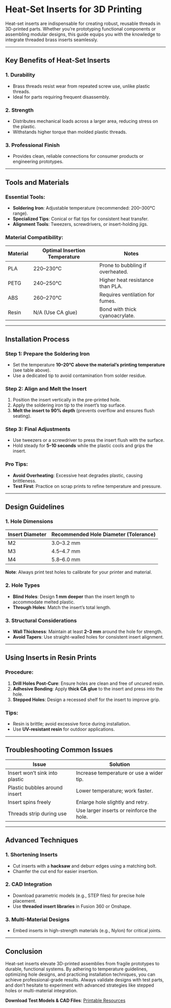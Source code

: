 # Heat-Set Inserts for 3D Printing

Heat-set inserts are indispensable for creating robust, reusable threads in 3D-printed parts. Whether you’re prototyping functional components or assembling modular designs, this guide equips you with the knowledge to integrate threaded brass inserts seamlessly.  

---

## Key Benefits of Heat-Set Inserts  

### 1. **Durability**  
   - Brass threads resist wear from repeated screw use, unlike plastic threads.  
   - Ideal for parts requiring frequent disassembly.  

### 2. **Strength**  
   - Distributes mechanical loads across a larger area, reducing stress on the plastic.  
   - Withstands higher torque than molded plastic threads.  

### 3. **Professional Finish**  
   - Provides clean, reliable connections for consumer products or engineering prototypes.  

---

## Tools and Materials  

### Essential Tools:  
- **Soldering Iron**: Adjustable temperature (recommended: 200–300°C range).  
- **Specialized Tips**: Conical or flat tips for consistent heat transfer.  
- **Alignment Tools**: Tweezers, screwdrivers, or insert-holding jigs.  

### Material Compatibility:  
| Material | Optimal Insertion Temperature | Notes                          |  
|----------|--------------------------------|--------------------------------|  
| PLA      | 220–230°C                     | Prone to bubbling if overheated. |  
| PETG     | 240–250°C                     | Higher heat resistance than PLA. |  
| ABS      | 260–270°C                     | Requires ventilation for fumes.  |  
| Resin    | N/A (Use CA glue)             | Bond with thick cyanoacrylate.   |  

---

## Installation Process  

### Step 1: Prepare the Soldering Iron  
- Set the temperature **10–20°C above the material’s printing temperature** (see table above).  
- Use a dedicated tip to avoid contamination from solder residue.  

### Step 2: Align and Melt the Insert  
1. Position the insert vertically in the pre-printed hole.  
2. Apply the soldering iron tip to the insert’s top surface.  
3. **Melt the insert to 90% depth** (prevents overflow and ensures flush seating).  

### Step 3: Final Adjustments  
- Use tweezers or a screwdriver to press the insert flush with the surface.  
- Hold steady for **5–10 seconds** while the plastic cools and grips the insert.  

### Pro Tips:  
- **Avoid Overheating**: Excessive heat degrades plastic, causing brittleness.  
- **Test First**: Practice on scrap prints to refine temperature and pressure.  

---

## Design Guidelines  

### 1. Hole Dimensions  
| Insert Diameter | Recommended Hole Diameter (Tolerance) |  
|-----------------|----------------------------------------|  
| M2              | 3.0–3.2 mm                             |  
| M3              | 4.5–4.7 mm                             |  
| M4              | 5.8–6.0 mm                             |  

**Note**: Always print test holes to calibrate for your printer and material.  

### 2. Hole Types  
- **Blind Holes**: Design **1 mm deeper** than the insert length to accommodate melted plastic.  
- **Through Holes**: Match the insert’s total length.  

### 3. Structural Considerations  
- **Wall Thickness**: Maintain at least **2–3 mm** around the hole for strength.  
- **Avoid Tapers**: Use straight-walled holes for consistent insert alignment.  

---

## Using Inserts in Resin Prints  

### Procedure:  
1. **Drill Holes Post-Cure**: Ensure holes are clean and free of uncured resin.  
2. **Adhesive Bonding**: Apply **thick CA glue** to the insert and press into the hole.  
3. **Stepped Holes**: Design a recessed shelf for the insert to improve grip.  

### Tips:  
- Resin is brittle; avoid excessive force during installation.  
- Use **UV-resistant resin** for outdoor applications.  

---

## Troubleshooting Common Issues  

| Issue                          | Solution                                   |  
|--------------------------------|--------------------------------------------|  
| Insert won’t sink into plastic | Increase temperature or use a wider tip.  |  
| Plastic bubbles around insert  | Lower temperature; work faster.           |  
| Insert spins freely            | Enlarge hole slightly and retry.          |  
| Threads strip during use       | Use larger inserts or reinforce the hole. |  

---

## Advanced Techniques  

### 1. **Shortening Inserts**  
- Cut inserts with a **hacksaw** and deburr edges using a matching bolt.  
- Chamfer the cut end for easier insertion.  

### 2. **CAD Integration**  
- Download parametric models (e.g., STEP files) for precise hole placement.  
- Use **threaded insert libraries** in Fusion 360 or Onshape.  

### 3. **Multi-Material Designs**  
- Embed inserts in high-strength materials (e.g., Nylon) for critical joints.  

---

## Conclusion  

Heat-set inserts elevate 3D-printed assemblies from fragile prototypes to durable, functional systems. By adhering to temperature guidelines, optimizing hole designs, and practicing installation techniques, you can achieve professional-grade results. Always validate designs with test parts, and don’t hesitate to experiment with advanced strategies like stepped holes or multi-material integration.  

**Download Test Models & CAD Files**: [Printable Resources](https://www.printables.com/model/482734-threaded-inserts-heat-set-inserts-by-cnc-kitchen)  